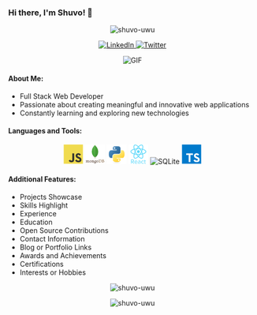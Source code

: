 ### Hi there, I'm Shuvo! 👋

<p align="center">
  <img src="https://komarev.com/ghpvc/?username=shuvo-uwu&label=Profile%20views&color=0e75b6&style=flat" alt="shuvo-uwu" />
</p>

<p align="center">
  <a href="https://www.linkedin.com/in/your-linkedin-url" target="_blank">
    <img src="https://img.shields.io/badge/-LinkedIn-0077B5?style=flat-square&logo=linkedin&logoColor=white" alt="LinkedIn" />
  </a>
  <a href="https://twitter.com/your-twitter-handle" target="_blank">
    <img src="https://img.shields.io/badge/-Twitter-1DA1F2?style=flat-square&logo=twitter&logoColor=white" alt="Twitter" />
  </a>
  <!-- Add more social media badges and links as needed -->
</p>

<p align="center">
  <img src="https://media0.giphy.com/media/CuuSHzuc0O166MRfjt/giphy.gif?cid=ecf05e476evb3wmmsimtiplouyeju489s90spqbuddn2gjol&ep=v1_gifs_search&rid=giphy.gif&ct=g" alt="GIF" width="300" />
</p>

#### About Me:
- Full Stack Web Developer
- Passionate about creating meaningful and innovative web applications
- Constantly learning and exploring new technologies

#### Languages and Tools:
<p align="center">
  <img src="https://raw.githubusercontent.com/devicons/devicon/master/icons/javascript/javascript-original.svg" alt="JavaScript" width="40" height="40"/>
  <img src="https://raw.githubusercontent.com/devicons/devicon/master/icons/mongodb/mongodb-original-wordmark.svg" alt="MongoDB" width="40" height="40"/>
  <img src="https://raw.githubusercontent.com/devicons/devicon/master/icons/python/python-original.svg" alt="Python" width="40" height="40"/>
  <img src="https://raw.githubusercontent.com/devicons/devicon/master/icons/react/react-original-wordmark.svg" alt="React" width="40" height="40"/>
  <img src="https://www.vectorlogo.zone/logos/sqlite/sqlite-icon.svg" alt="SQLite" width="40" height="40"/>
  <img src="https://raw.githubusercontent.com/devicons/devicon/master/icons/typescript/typescript-original.svg" alt="TypeScript" width="40" height="40"/>
  <!-- Add more languages and tools icons as needed -->
</p>

#### Additional Features:
- Projects Showcase
- Skills Highlight
- Experience
- Education
- Open Source Contributions
- Contact Information
- Blog or Portfolio Links
- Awards and Achievements
- Certifications
- Interests or Hobbies

<p align="center">
  <img src="https://github-readme-stats.vercel.app/api?username=shuvo-uwu&show_icons=true&locale=en" alt="shuvo-uwu" />
</p>

<p align="center">
  <img src="https://github-readme-streak-stats.herokuapp.com/?user=shuvo-uwu" alt="shuvo-uwu" />
</p>
